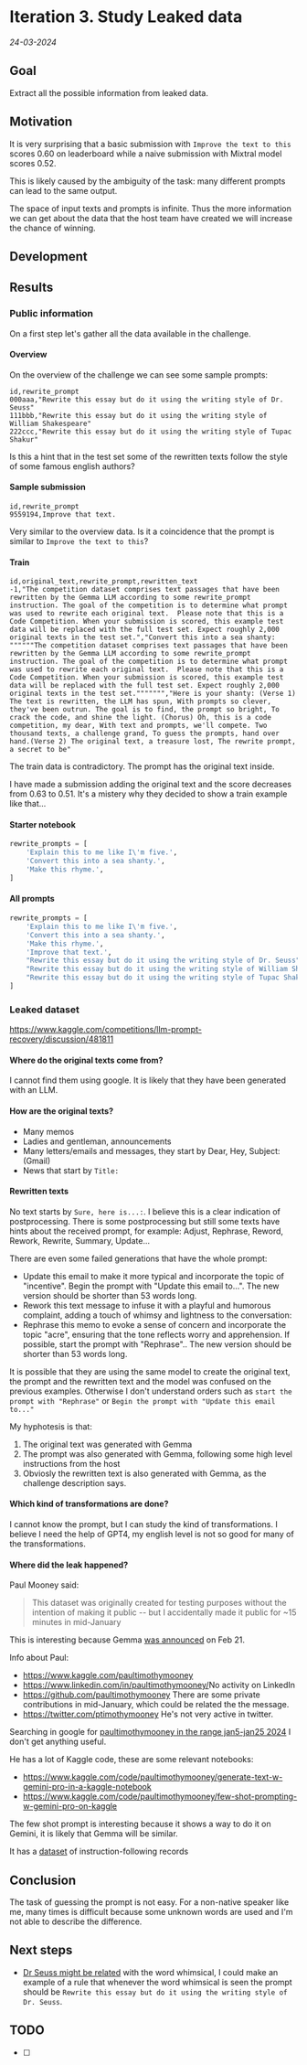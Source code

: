 # Iteration 3. Study Leaked data

_24-03-2024_

<!---
The work is done using short iterations. Each iteration needs to have a very
clear goal. This allows to gain greater knowledge of the problem on each iteration.
--->

## Goal

Extract all the possible information from leaked data.

## Motivation

It is very surprising that a basic submission with `Improve the text to this` scores 0.60 on leaderboard while
a naive submission with Mixtral model scores 0.52.

This is likely caused by the ambiguity of the task: many different prompts can lead to the same output.

The space of input texts and prompts is infinite. Thus the more information we can get about the data
that the host team have created we will increase the chance of winning.

## Development

## Results

### Public information

On a first step let's gather all the data available in the challenge.

#### Overview

On the overview of the challenge we can see some sample prompts:

```csv
id,rewrite_prompt
000aaa,"Rewrite this essay but do it using the writing style of Dr. Seuss"
111bbb,"Rewrite this essay but do it using the writing style of William Shakespeare"
222ccc,"Rewrite this essay but do it using the writing style of Tupac Shakur"
```

Is this a hint that in the test set some of the rewritten texts follow the style of some famous english authors?

#### Sample submission

```csv
id,rewrite_prompt
9559194,Improve that text.
```

Very similar to the overview data. Is it a coincidence that the prompt is similar to `Improve the text to this`?

#### Train

```csv
id,original_text,rewrite_prompt,rewritten_text
-1,"The competition dataset comprises text passages that have been rewritten by the Gemma LLM according to some rewrite_prompt instruction. The goal of the competition is to determine what prompt was used to rewrite each original text.  Please note that this is a Code Competition. When your submission is scored, this example test data will be replaced with the full test set. Expect roughly 2,000 original texts in the test set.","Convert this into a sea shanty: """"""The competition dataset comprises text passages that have been rewritten by the Gemma LLM according to some rewrite_prompt instruction. The goal of the competition is to determine what prompt was used to rewrite each original text.  Please note that this is a Code Competition. When your submission is scored, this example test data will be replaced with the full test set. Expect roughly 2,000 original texts in the test set.""""""","Here is your shanty: (Verse 1) The text is rewritten, the LLM has spun, With prompts so clever, they've been outrun. The goal is to find, the prompt so bright, To crack the code, and shine the light. (Chorus) Oh, this is a code competition, my dear, With text and prompts, we'll compete. Two thousand texts, a challenge grand, To guess the prompts, hand over hand.(Verse 2) The original text, a treasure lost, The rewrite prompt, a secret to be"
```

The train data is contradictory. The prompt has the original text inside.

I have made a submission adding the original text and the score decreases from 0.63 to 0.51.
It's a mistery why they decided to show a train example like that...

#### Starter notebook

```python
rewrite_prompts = [
    'Explain this to me like I\'m five.',
    'Convert this into a sea shanty.',
    'Make this rhyme.',
]
```

#### All prompts

```python
rewrite_prompts = [
    'Explain this to me like I\'m five.',
    'Convert this into a sea shanty.',
    'Make this rhyme.',
    'Improve that text.',
    "Rewrite this essay but do it using the writing style of Dr. Seuss",
    "Rewrite this essay but do it using the writing style of William Shakespeare",
    "Rewrite this essay but do it using the writing style of Tupac Shakur",
]
```

### Leaked dataset

https://www.kaggle.com/competitions/llm-prompt-recovery/discussion/481811

#### Where do the original texts come from?

I cannot find them using google. It is likely that they have been generated with an LLM.

#### How are the original texts?

- Many memos
- Ladies and gentleman, announcements
- Many letters/emails and messages, they start by Dear, Hey, Subject: (Gmail)
- News that start by `Title:`

#### Rewritten texts

No text starts by `Sure, here is...:`. I believe this is a clear indication of postprocessing.
There is some postprocessing but still some texts have hints about the received prompt, for example:
Adjust, Rephrase, Reword, Rework, Rewrite, Summary, Update...

There are even some failed generations that have the whole prompt:

- Update this email to make it more typical and incorporate the topic of "incentive". Begin the prompt with "Update this email to...". The new version should be shorter than 53 words long.
- Rework this text message to infuse it with a playful and humorous complaint, adding a touch of whimsy and lightness to the conversation:
- Rephrase this memo to evoke a sense of concern and incorporate the topic "acre", ensuring that the tone reflects worry and apprehension. If possible, start the prompt with "Rephrase".. The new version should be shorter than 53 words long.

It is possible that they are using the same model to create the original text, the prompt and the rewritten text and the model was confused on the previous examples. Otherwise I don't understand orders such as `start the prompt with "Rephrase"` or `Begin the prompt with "Update this email to..."`

My hyphotesis is that:

1. The original text was generated with Gemma
2. The prompt was also generated with Gemma, following some high level instructions from the host
3. Obviosly the rewritten text is also generated with Gemma, as the challenge description says.

#### Which kind of transformations are done?

I cannot know the prompt, but I can study the kind of transformations. I believe I need the help of GPT4, my english level is not so good for many of the transformations.

#### Where did the leak happened?

Paul Mooney said:

> This dataset was originally created for testing purposes without the intention of making it public -- but I accidentally made it public for ~15 minutes in mid-January

This is interesting because Gemma [was announced](https://blog.google/technology/developers/gemma-open-models/) on Feb 21.

Info about Paul:

- <https://www.kaggle.com/paultimothymooney>
- <https://www.linkedin.com/in/paultimothymooney/>No activity on LinkedIn
- <https://github.com/paultimothymooney> There are some private contributions in mid-January, which could be related the the message.
- <https://twitter.com/ptimothymooney> He's not very active in twitter.

Searching in google for [paultimothymooney in the range jan5-jan25 2024](https://www.google.com/search?q=%22paultimothymooney%22&sca_esv=451a08b5c56a2f0a&biw=1245&bih=932&sxsrf=ACQVn0-1CrSgjrfI8Dg9RvvD6v4Q6a9SFg%3A1711276857523&source=lnt&tbs=cdr%3A1%2Ccd_min%3A1%2F5%2F2024%2Ccd_max%3A1%2F25%2F2024&tbm=) I don't get anything useful.

He has a lot of Kaggle code, these are some relevant notebooks:

- <https://www.kaggle.com/code/paultimothymooney/generate-text-w-gemini-pro-in-a-kaggle-notebook>
- <https://www.kaggle.com/code/paultimothymooney/few-shot-prompting-w-gemini-pro-on-kaggle>

The few shot prompt is interesting because it shows a way to do it on Gemini, it is likely that Gemma will be similar.

It has a [dataset](https://www.kaggle.com/datasets/databricks/databricks-dolly-15k) of instruction-following records

## Conclusion

The task of guessing the prompt is not easy. For a non-native speaker like me, many times is difficult
because some unknown words are used and I'm not able to describe the difference.

## Next steps

- [Dr Seuss might be related](https://chat.openai.com/share/78ee6c71-6635-4255-9617-f8aaac6f1a28) with the word whimsical, I could make an example of a rule that whenever the
word whimsical is seen the prompt should be `Rewrite this essay but do it using the writing style of Dr. Seuss`.

## TODO

- [ ]
